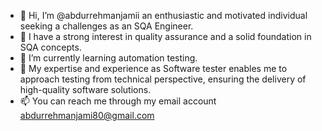 - 👋 Hi, I’m @abdurrehmanjamii an enthusiastic and motivated individual seeking a challenges  as an SQA Engineer.
- 👀 I have a strong interest in quality assurance and a solid foundation in SQA concepts.
- 🌱 I’m currently learning automation testing.
- 💞️ My expertise and experience as Software tester enables me to approach testing from technical perspective, ensuring the delivery of high-quality software solutions.
- 📫 You can reach me through my email account abdurrehmanjami80@gmail.com
<!---
abdurrehmanjamii/abdurrehmanjamii is a ✨ special ✨ repository because its `README.md` (this file) appears on your GitHub profile.
You can click the Preview link to take a look at your changes.
--->
